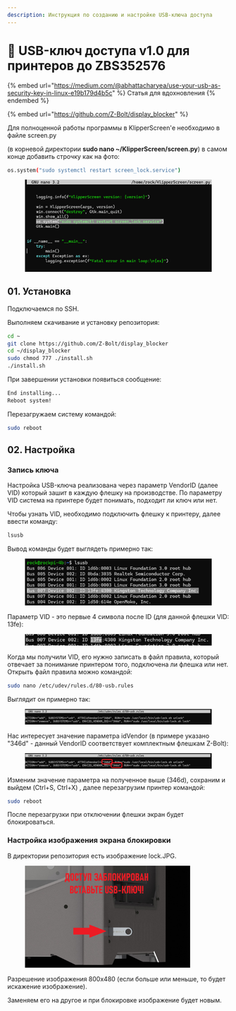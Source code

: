 ```yaml
---
description: Инструкция по созданию и настройке USB-ключа доступа
---
```


# 🔑 USB-ключ доступа v1.0 для принтеров до ZBS352576

{% embed url="https://medium.com/@abhattacharyea/use-your-usb-as-security-key-in-linux-e19b179d4b5c" %}
Статья для вдохновления
{% endembed %}

{% embed url="https://github.com/Z-Bolt/display_blocker" %}

Для полноценной работы программы в KlipperScreen'е необходимо в файле screen.py&#x20;

(в корневой директории **sudo nano \~/KlipperScreen/screen.py**) в самом конце добавить строчку как на фото:

```bash
os.system("sudo systemctl restart screen_lock.service")
```

<figure><img src="../../../.gitbook/assets/изображение (275).png" alt=""><figcaption></figcaption></figure>

## 01. Установка

Подключаемся по SSH.

Выполняем скачивание и установку репозитория:

```bash
cd ~
git clone https://github.com/Z-Bolt/display_blocker
cd ~/display_blocker
sudo chmod 777 ./install.sh
./install.sh
```

При завершении установки появиться сообщение:

```bash
End installing...
Reboot system!
```

Перезагружаем систему командой:

```bash
sudo reboot
```

## 02. Настройка

### Запись ключа

Настройка USB-ключа реализована через параметр VendorID (далее VID) который зашит в каждую флешку на производстве. По параметру VID система на принтере будет понимать, подходит ли ключ или нет.

Чтобы узнать VID, необходимо подключить флешку к принтеру, далее ввести команду:

```bash
lsusb
```

Вывод команды будет выглядеть примерно так:

<figure><img src="../../../.gitbook/assets/изображение (272).png" alt=""><figcaption></figcaption></figure>

Параметр VID - это первые 4 символа после ID (для данной флешки VID: 13fe):

<figure><img src="../../../.gitbook/assets/изображение (273).png" alt=""><figcaption></figcaption></figure>

Когда мы получили VID, его нужно записать в файл правила, который отвечает за понимание принтером того, подключена ли флешка или нет. Открыть файл правила можно командой:

```bash
sudo nano /etc/udev/rules.d/80-usb.rules
```

Выглядит он примерно так:

<figure><img src="../../../.gitbook/assets/изображение (274).png" alt=""><figcaption></figcaption></figure>

Нас интересует значение параметра idVendor (в примере указано "346d" - данный VendorID соответствует комплектным флешкам Z-Bolt):

<figure><img src="../../../.gitbook/assets/Снимок экрана 2024-05-22 113130.png" alt=""><figcaption></figcaption></figure>

Изменим значение параметра на полученное выше (346d), сохраним и выйдем (Ctrl+S, Ctrl+X) , далее перезагрузим принтер командой:

```bash
sudo reboot
```

После перезагрузки при отключении флешки экран будет блокироваться.

### Настройка изображения экрана блокировки

В директории репозитория есть изображение lock.JPG.

<figure><img src="../../../.gitbook/assets/lock_usb_dark.JPG" alt="" width="375"><figcaption></figcaption></figure>

Разрешение изображения 800x480 (если больше или меньше, то будет искажение изображение).

Заменяем его на другое и при блокировке изображение будет новым.
